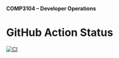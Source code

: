 #### COMP3104 – Developer Operations


# GitHub Action Status
[![CI](https://github.com/rohan437-3104/COMP3104/actions/workflows/ci.yml/badge.svg)](https://github.com/rohan437-3104/COMP3104/actions/workflows/ci.yml)
